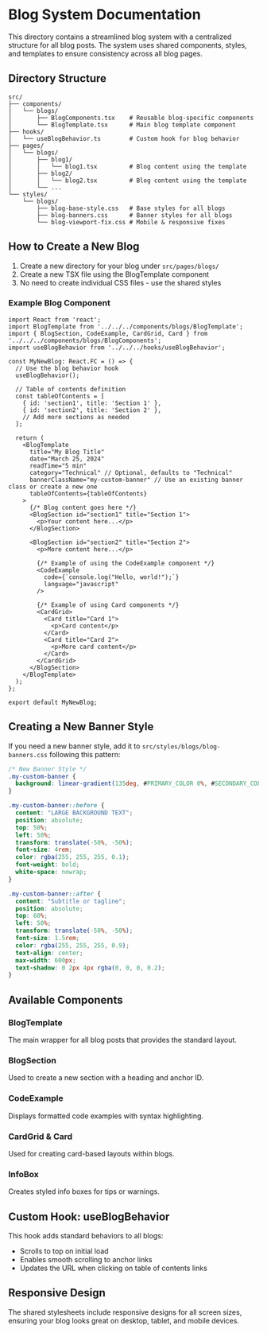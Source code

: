 # Blog System Documentation

This directory contains a streamlined blog system with a centralized structure for all blog posts. The system uses shared components, styles, and templates to ensure consistency across all blog pages.

## Directory Structure

```
src/
├── components/
│   └── blogs/
│       ├── BlogComponents.tsx    # Reusable blog-specific components
│       └── BlogTemplate.tsx      # Main blog template component
├── hooks/
│   └── useBlogBehavior.ts        # Custom hook for blog behavior
├── pages/
│   └── blogs/
│       ├── blog1/
│       │   └── blog1.tsx         # Blog content using the template
│       ├── blog2/
│       │   └── blog2.tsx         # Blog content using the template
│       └── ...
└── styles/
    └── blogs/
        ├── blog-base-style.css   # Base styles for all blogs
        ├── blog-banners.css      # Banner styles for all blogs
        └── blog-viewport-fix.css # Mobile & responsive fixes
```

## How to Create a New Blog

1. Create a new directory for your blog under `src/pages/blogs/`
2. Create a new TSX file using the BlogTemplate component
3. No need to create individual CSS files - use the shared styles

### Example Blog Component

```tsx
import React from 'react';
import BlogTemplate from '../../../components/blogs/BlogTemplate';
import { BlogSection, CodeExample, CardGrid, Card } from '../../../components/blogs/BlogComponents';
import useBlogBehavior from '../../../hooks/useBlogBehavior';

const MyNewBlog: React.FC = () => {
  // Use the blog behavior hook
  useBlogBehavior();

  // Table of contents definition
  const tableOfContents = [
    { id: 'section1', title: 'Section 1' },
    { id: 'section2', title: 'Section 2' },
    // Add more sections as needed
  ];

  return (
    <BlogTemplate
      title="My Blog Title"
      date="March 25, 2024"
      readTime="5 min"
      category="Technical" // Optional, defaults to "Technical"
      bannerClassName="my-custom-banner" // Use an existing banner class or create a new one
      tableOfContents={tableOfContents}
    >
      {/* Blog content goes here */}
      <BlogSection id="section1" title="Section 1">
        <p>Your content here...</p>
      </BlogSection>

      <BlogSection id="section2" title="Section 2">
        <p>More content here...</p>
        
        {/* Example of using the CodeExample component */}
        <CodeExample 
          code={`console.log("Hello, world!");`}
          language="javascript"
        />
        
        {/* Example of using Card components */}
        <CardGrid>
          <Card title="Card 1">
            <p>Card content</p>
          </Card>
          <Card title="Card 2">
            <p>More card content</p>
          </Card>
        </CardGrid>
      </BlogSection>
    </BlogTemplate>
  );
};

export default MyNewBlog;
```

## Creating a New Banner Style

If you need a new banner style, add it to `src/styles/blogs/blog-banners.css` following this pattern:

```css
/* New Banner Style */
.my-custom-banner {
  background: linear-gradient(135deg, #PRIMARY_COLOR 0%, #SECONDARY_COLOR 100%);
}

.my-custom-banner::before {
  content: "LARGE BACKGROUND TEXT";
  position: absolute;
  top: 50%;
  left: 50%;
  transform: translate(-50%, -50%);
  font-size: 4rem;
  color: rgba(255, 255, 255, 0.1);
  font-weight: bold;
  white-space: nowrap;
}

.my-custom-banner::after {
  content: "Subtitle or tagline";
  position: absolute;
  top: 60%;
  left: 50%;
  transform: translate(-50%, -50%);
  font-size: 1.5rem;
  color: rgba(255, 255, 255, 0.9);
  text-align: center;
  max-width: 600px;
  text-shadow: 0 2px 4px rgba(0, 0, 0, 0.2);
}
```

## Available Components

### BlogTemplate

The main wrapper for all blog posts that provides the standard layout.

### BlogSection

Used to create a new section with a heading and anchor ID.

### CodeExample

Displays formatted code examples with syntax highlighting.

### CardGrid & Card

Used for creating card-based layouts within blogs.

### InfoBox

Creates styled info boxes for tips or warnings.

## Custom Hook: useBlogBehavior

This hook adds standard behaviors to all blogs:
- Scrolls to top on initial load
- Enables smooth scrolling to anchor links
- Updates the URL when clicking on table of contents links

## Responsive Design

The shared stylesheets include responsive designs for all screen sizes, ensuring your blog looks great on desktop, tablet, and mobile devices.